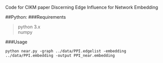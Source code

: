 Code for CIKM paper Discerning Edge Influence for Network Embedding


##Python:
###Requirements
> python 3.x  
> numpy

###Usage

```
python near.py -graph ../data/PPI.edgelist -embedding ../data/PPI.embedding -output PPI_near.embedding
```
